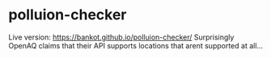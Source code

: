 # polluion-checker

Live version: https://bankot.github.io/polluion-checker/
Surprisingly OpenAQ claims that their API supports locations that arent supported at all...
